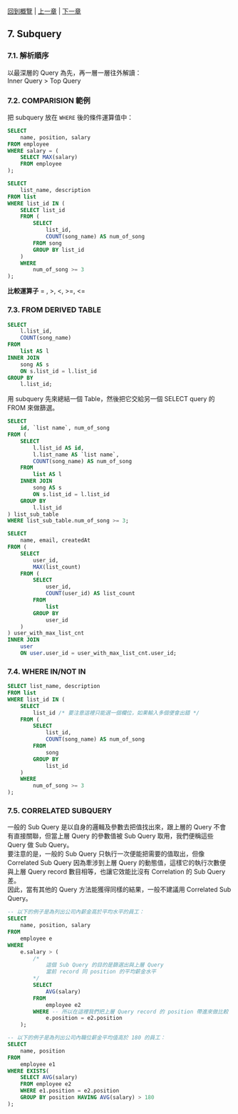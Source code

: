 [回到概覽](overview.md) | [上一章](06-join.md) | [下一章](08-cte.md)

## 7. Subquery

### 7.1. 解析順序
以最深層的 Query 為先，再一層一層往外解讀：<br/>
Inner Query > Top Query

### 7.2. COMPARISION 範例 

把 subquery 放在 ``WHERE`` 後的條件運算值中：

```sql
SELECT
    name, position, salary
FROM employee
WHERE salary = (
    SELECT MAX(salary)
    FROM employee
);
```
```sql
SELECT
    list_name, description
FROM list
WHERE list_id IN (
    SELECT list_id
    FROM (
        SELECT
            list_id,
            COUNT(song_name) AS num_of_song
        FROM song
        GROUP BY list_id
    )
    WHERE
        num_of_song >= 3
);
```
**比較運算子**
= , >, <, >=, <=

### 7.3. FROM DERIVED TABLE

```sql
SELECT
    l.list_id,
    COUNT(song_name)
FROM
    list AS l
INNER JOIN
    song AS s
    ON s.list_id = l.list_id
GROUP BY
    l.list_id;
```

用 subquery 先來總結一個 Table，然後把它交給另一個 SELECT query 的 FROM 來做篩選。

```sql
SELECT
    id, `list name`, num_of_song
FROM (
    SELECT
        l.list_id AS id,
        l.list_name AS `list name`,
        COUNT(song_name) AS num_of_song
    FROM
        list AS l
    INNER JOIN
        song AS s
        ON s.list_id = l.list_id
    GROUP BY
        l.list_id
) list_sub_table
WHERE list_sub_table.num_of_song >= 3;
```

```sql
SELECT
    name, email, createdAt
FROM (
    SELECT
        user_id,
        MAX(list_count)
    FROM (
        SELECT
            user_id,
            COUNT(user_id) AS list_count
        FROM
            list
        GROUP BY
            user_id
    )
) user_with_max_list_cnt
INNER JOIN
    user
    ON user.user_id = user_with_max_list_cnt.user_id;
```

### 7.4. WHERE IN/NOT IN

```sql
SELECT list_name, description
FROM list
WHERE list_id IN (
    SELECT
        list_id /* 要注意這裡只能選一個欄位，如果輸入多個便會出錯 */
    FROM (
        SELECT
            list_id,
            COUNT(song_name) AS num_of_song
        FROM
            song
        GROUP BY
            list_id
    )
    WHERE
        num_of_song >= 3
);
```

### 7.5. CORRELATED SUBQUERY

一般的 Sub Query 是以自身的邏輯及參數去把值找出來，跟上層的 Query 不會有直接關聯，但當上層 Query 的參數值被 Sub Query 取用，我們便稱這些 Query 做 Sub Query。<br/>
要注意的是，一般的 Sub Query 只執行一次便能把需要的值取出，但像 Correlated Sub Query 因為牽涉到上層 Query 的動態值，這樣它的執行次數便與上層 Query record 數目相等，也讓它效能比沒有 Correlation 的 Sub Query 差。<br/>
因此，當有其他的 Query 方法能獲得同樣的結果，一般不建議用 Correlated Sub Query。

```sql
-- 以下的例子是為列出公司內薪金高於平均水平的員工：
SELECT
    name, position, salary
FROM
    employee e
WHERE
    e.salary > (
        /*
            這個 Sub Query 的目的是篩選出與上層 Query
            當前 record 同 position 的平均薪金水平
        */
        SELECT
            AVG(salary)
        FROM
            employee e2
        WHERE -- 所以在這裡我們把上層 Query record 的 position 帶進來做比較
            e.position = e2.position
    );
```
```sql
-- 以下的例子是為列出公司內職位薪金平均值高於 180 的員工：
SELECT
    name, position
FROM
    employee e1
WHERE EXISTS(
    SELECT AVG(salary)
    FROM employee e2
    WHERE e1.position = e2.position
    GROUP BY position HAVING AVG(salary) > 180
);
```
